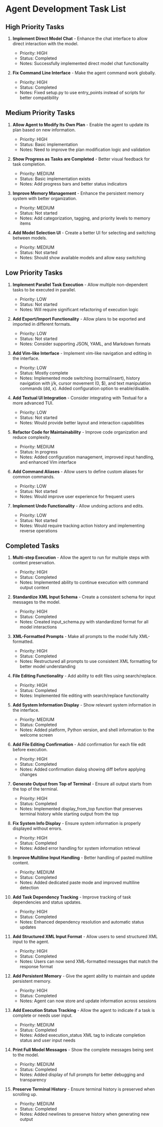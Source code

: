 # Agent Development Task List

## High Priority Tasks

1. **Implement Direct Model Chat** - Enhance the chat interface to allow direct interaction with the model.
   - Priority: HIGH
   - Status: Completed
   - Notes: Successfully implemented direct model chat functionality

2. **Fix Command Line Interface** - Make the agent command work globally.
   - Priority: HIGH
   - Status: Completed
   - Notes: Fixed setup.py to use entry_points instead of scripts for better compatibility

## Medium Priority Tasks

1. **Allow Agent to Modify Its Own Plan** - Enable the agent to update its plan based on new information.
   - Priority: HIGH
   - Status: Basic implementation
   - Notes: Need to improve the plan modification logic and validation

2. **Show Progress as Tasks are Completed** - Better visual feedback for task completion.
   - Priority: MEDIUM
   - Status: Basic implementation exists
   - Notes: Add progress bars and better status indicators

3. **Improve Memory Management** - Enhance the persistent memory system with better organization.
   - Priority: MEDIUM
   - Status: Not started
   - Notes: Add categorization, tagging, and priority levels to memory items

4. **Add Model Selection UI** - Create a better UI for selecting and switching between models.
   - Priority: MEDIUM
   - Status: Not started
   - Notes: Should show available models and allow easy switching

## Low Priority Tasks

1. **Implement Parallel Task Execution** - Allow multiple non-dependent tasks to be executed in parallel.
   - Priority: LOW
   - Status: Not started
   - Notes: Will require significant refactoring of execution logic

2. **Add Export/Import Functionality** - Allow plans to be exported and imported in different formats.
   - Priority: LOW
   - Status: Not started
   - Notes: Consider supporting JSON, YAML, and Markdown formats

3. **Add Vim-like Interface** - Implement vim-like navigation and editing in the interface.
   - Priority: LOW
   - Status: Mostly complete
   - Notes: Implemented mode switching (normal/insert), history navigation with j/k, cursor movement (0, $), and text manipulation commands (dd, x). Added configuration option to enable/disable.

4. **Add Textual UI Integration** - Consider integrating with Textual for a more advanced TUI.
   - Priority: LOW
   - Status: Not started
   - Notes: Would provide better layout and interaction capabilities

5. **Refactor Code for Maintainability** - Improve code organization and reduce complexity.
   - Priority: MEDIUM
   - Status: In progress
   - Notes: Added configuration management, improved input handling, and enhanced Vim interface

6. **Add Command Aliases** - Allow users to define custom aliases for common commands.
   - Priority: LOW
   - Status: Not started
   - Notes: Would improve user experience for frequent users

7. **Implement Undo Functionality** - Allow undoing actions and edits.
   - Priority: LOW
   - Status: Not started
   - Notes: Would require tracking action history and implementing reverse operations

## Completed Tasks

1. **Multi-step Execution** - Allow the agent to run for multiple steps with context preservation.
   - Priority: HIGH
   - Status: Completed
   - Notes: Implemented ability to continue execution with command output context

2. **Standardize XML Input Schema** - Create a consistent schema for input messages to the model.
   - Priority: HIGH
   - Status: Completed
   - Notes: Created input_schema.py with standardized format for all model interactions

3. **XML-Formatted Prompts** - Make all prompts to the model fully XML-formatted.
   - Priority: HIGH
   - Status: Completed
   - Notes: Restructured all prompts to use consistent XML formatting for better model understanding

2. **File Editing Functionality** - Add ability to edit files using search/replace.
   - Priority: HIGH
   - Status: Completed
   - Notes: Implemented file editing with search/replace functionality

3. **Add System Information Display** - Show relevant system information in the interface.
   - Priority: MEDIUM
   - Status: Completed
   - Notes: Added platform, Python version, and shell information to the welcome screen

4. **Add File Editing Confirmation** - Add confirmation for each file edit before execution.
    - Priority: HIGH
    - Status: Completed
    - Notes: Added confirmation dialog showing diff before applying changes

4. **Generate Output from Top of Terminal** - Ensure all output starts from the top of the terminal.
   - Priority: HIGH
   - Status: Completed
   - Notes: Implemented display_from_top function that preserves terminal history while starting output from the top

5. **Fix System Info Display** - Ensure system information is properly displayed without errors.
   - Priority: HIGH
   - Status: Completed
   - Notes: Added error handling for system information retrieval

6. **Improve Multiline Input Handling** - Better handling of pasted multiline content.
   - Priority: MEDIUM
   - Status: Completed
   - Notes: Added dedicated paste mode and improved multiline detection

7. **Add Task Dependency Tracking** - Improve tracking of task dependencies and status updates.
   - Priority: HIGH
   - Status: Completed
   - Notes: Enhanced dependency resolution and automatic status updates

8. **Add Structured XML Input Format** - Allow users to send structured XML input to the agent.
   - Priority: HIGH
   - Status: Completed
   - Notes: Users can now send XML-formatted messages that match the response format

9. **Add Persistent Memory** - Give the agent ability to maintain and update persistent memory.
   - Priority: HIGH
   - Status: Completed
   - Notes: Agent can now store and update information across sessions

10. **Add Execution Status Tracking** - Allow the agent to indicate if a task is complete or needs user input.
    - Priority: MEDIUM
    - Status: Completed
    - Notes: Added execution_status XML tag to indicate completion status and user input needs

11. **Print Full Model Messages** - Show the complete messages being sent to the model.
    - Priority: MEDIUM
    - Status: Completed
    - Notes: Added display of full prompts for better debugging and transparency

12. **Preserve Terminal History** - Ensure terminal history is preserved when scrolling up.
    - Priority: MEDIUM
    - Status: Completed
    - Notes: Added newlines to preserve history when generating new output
